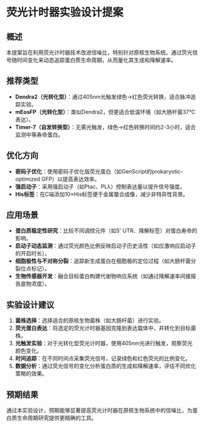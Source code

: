 # 荧光计时器实验设计提案

## 概述

本提案旨在利用荧光计时器技术改进信噪比，特别针对原核生物系统。通过荧光信号随时间变化来动态追踪蛋白质生命周期，从而量化其生成和降解速率。

## 推荐类型

- **Dendra2（光转化型）**：通过405nm光触发绿色→红色荧光转换，适合脉冲追踪实验。
- **mEosFP（光转化型）**：类似Dendra2，但更适合低温环境（如大肠杆菌37℃表达）。
- **Timer-7（自发转换型）**：无需光触发，绿色→红色转换时间约2-3小时，适合监测中等寿命蛋白。

## 优化方向

- **密码子优化**：使用密码子优化版荧光蛋白（如GenScript的prokaryotic-optimized GFP）以提高表达效率。
- **强启动子**：采用强启动子（如Ptac、PLλ）控制表达量以提升信号强度。
- **His标签**：在C端添加10×His标签便于金属螯合成像，减少非特异性背景。

## 应用场景

- **蛋白质稳定性研究**：比较不同调控元件（如5' UTR、降解标签）对蛋白寿命的影响。
- **启动子动态监测**：通过荧光颜色比例反映启动子历史活性（如应激响应启动子的开启时长）。
- **细胞极性与不对称分裂**：追踪新生成蛋白在细胞极的定位过程（如大肠杆菌分裂位点标记）。
- **生物传感器开发**：融合目标蛋白构建代谢物响应系统（如通过降解速率间接报告底物浓度）。

## 实验设计建议

1. **菌株选择**：选择适合的原核生物菌株（如大肠杆菌）进行实验。
2. **荧光蛋白表达**：将选定的荧光计时器基因克隆到表达载体中，并转化到目标菌株。
3. **光触发实验**：对于光转化型荧光计时器，使用405nm光进行触发，观察荧光颜色变化。
4. **时间追踪**：在不同时间点采集荧光信号，记录绿色和红色荧光的比例变化。
5. **数据分析**：通过荧光信号的变化分析蛋白质的生成和降解速率，评估不同优化策略的效果。

## 预期结果

通过本实验设计，预期能够显著提高荧光计时器在原核生物系统中的信噪比，为蛋白质生命周期研究提供更精确的工具。